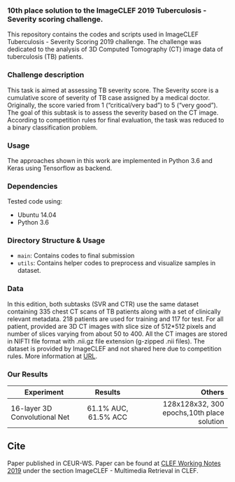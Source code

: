 ### 10th place solution to the ImageCLEF 2019 Tuberculosis - Severity scoring challenge.

This repository contains the codes and scripts used in ImageCLEF Tuberculosis - Severity Scoring 2019 challenge. The challenge was dedicated to the analysis of 3D Computed Tomography (CT) image data of tuberculosis (TB) patients.

### Challenge description
This task is aimed at assessing TB severity score. The Severity score is a cumulative score of severity of TB case assigned by a medical doctor. Originally, the score varied from 1 (“critical/very bad”) to 5 (“very good”). The goal of this subtask is to assess the severity based on the CT image. According to competition rules for final evaluation, the task was reduced to a binary classification problem.

### Usage

The approaches shown in this work are implemented in Python 3.6 and Keras using Tensorflow as backend.

### Dependencies

Tested code using:

*    Ubuntu 14.04
*    Python 3.6

### Directory Structure & Usage
* `main`: Contains codes to final submission
* `utils`: Contains helper codes to preprocess and visualize samples in dataset.

### Data

In this edition, both subtasks (SVR and CTR) use the same dataset containing 335 chest CT scans of TB patients along with a set of clinically relevant metadata. 218 patients are used for training and 117 for test. For all patient, provided are 3D CT images with slice size of 512*512 pixels and number of slices varying from about 50 to 400. All the CT images are stored in NIFTI file format with .nii.gz file extension (g-zipped .nii files). The dataset is provided by ImageCLEF and not shared here due to competition rules. More information at [URL](https://www.imageclef.org/2019/medical/tuberculosis). 

### Our Results

| Experiment        | Results           | Others  |
| ------------- |:-------------:| -----:|
| 16-layer 3D Convolutional Net | 61.1% AUC, 61.5% ACC | 128x128x32, 300 epochs,10th place solution |

## Cite

Paper published in CEUR-WS. Paper can be found at [CLEF Working Notes 2019](http://www.dei.unipd.it/~ferro/CLEF-WN-Drafts/CLEF2019/) under the section ImageCLEF - Multimedia Retrieval in CLEF.



